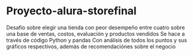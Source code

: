 # Proyecto-alura-storefinal
Desafio sobre elegir una tienda con peor desempeño entre cuatro sobre una base de ventas, costos, evaluación y productos vendidos 
Se hace a través de código Python y pandas
Con análisis de todos los puntos y sus gráficos respectivos, además de recomendaciónes sobre el negocio 
